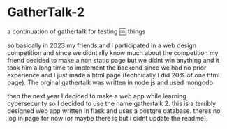 # GatherTalk-2
a continuation of gathertalk for testing 🆒 things <br/>


so basically in 2023 my friends and i participated in a web design competition and since we didnt rlly know much about the competition my friend decided to make a non static page but we didnt win anything and it took him a long time to implement the backend since we had no prior experience and I just made a html page (technically I did 20% of one html page). The orginal gathertalk was written in node js and used mongodb <br/>


then the next year I decided to make a web app while learning cybersecurity so I decided to use the name gathertalk 2. this is a terribly designed web app written in flask and uses a postgre database. theres no log in page for now (or maybe there is but i didnt update the readme). 

